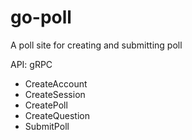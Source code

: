 # go-poll
A poll site for creating and submitting poll

API: gRPC
- CreateAccount
- CreateSession
- CreatePoll
- CreateQuestion
- SubmitPoll